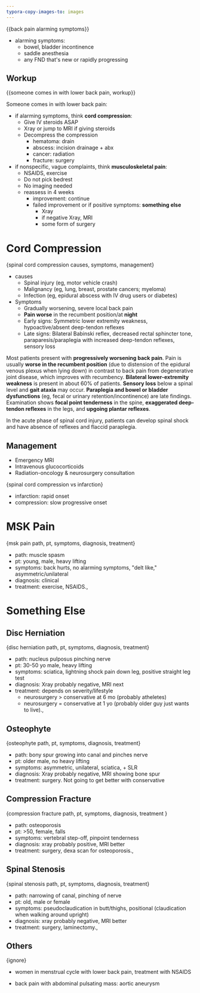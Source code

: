 ```yaml
---
typora-copy-images-to: images
---
```


{{back pain alarming symptoms}}

- alarming symptoms:
  - bowel, bladder incontinence
  - saddle anesthesia
  - any FND that's new or rapidly progressing

## Workup

{{someone comes in with lower back pain, workup}}

Someone comes in with lower back pain:

- if alarming symptoms, think **cord compression**:
  - Give IV steroids ASAP
  - Xray or jump to MRI if giving steroids
  - Decompress the compression
    - hematoma: drain
    - abscess: incision drainage + abx
    - cancer: radiation
    - fracture: surgery
- if nonspecific, vague complaints, think **musculoskeletal pain**:
  - NSAIDS, exercise
  - Do not pick bedrest
  - No imaging needed
  - reassess in 4 weeks
    - improvement: continue
    - failed improvement or if positive symptoms: **something else**
      - Xray
      - if negative Xray, MRI
      - some form of surgery

# Cord Compression

{spinal cord compression causes, symptoms, management}

- causes
  - Spinal injury (eg, motor vehicle crash)
  - Malignancy (eg, lung, breast, prostate cancers; myeloma)
  - Infection (eg, epidural abscess with IV drug users or diabetes)
- Symptoms
  - Gradually worsening, severe local back pain
  - **Pain worse** in the recumbent position/at **night**
  - Early signs: Symmetric lower extremity weakness, hypoactive/absent deep-tendon reflexes
  - Late signs: Bilateral Babinski reflex, decreased rectal sphincter tone, paraparesis/paraplegia with increased deep-tendon reflexes, sensory loss

Most patients present with **progressively worsening back pain**.  Pain is usually **worse in the recumbent position** (due to distension of the epidural venous plexus when lying down) in contrast to back pain from degenerative joint disease, which improves with recumbency.  **Bilateral lower-extremity weakness** is present in about 60% of patients.  **Sensory loss** below a spinal level and **gait ataxia** may occur.  **Paraplegia and bowel or bladder dysfunctions** (eg, fecal or urinary retention/incontinence) are late findings.  Examination shows **focal point tenderness** in the spine, **exaggerated deep-tendon reflexes** in the legs, and **upgoing plantar reflexes**.

In the acute phase of spinal cord injury, patients can develop spinal shock and have absence of reflexes and flaccid paraplegia. 

## Management

- Emergency MRI
- Intravenous glucocorticoids
- Radiation-oncology & neurosurgery consultation

{spinal cord compression vs infarction}

- infarction: rapid onset
- compression: slow progressive onset

# MSK Pain

{msk pain path, pt, symptoms, diagnosis, treatment}

- path: muscle spasm
- pt: young, male, heavy lifting
- symptoms: back hurts, no alarming symptoms, "delt like," asymmetric/unilateral
- diagnosis: clinical
- treatment: exercise, NSAIDS.,

# Something Else

## Disc Herniation

{disc herniation path, pt, symptoms, diagnosis, treatment}

- path: nucleus pulposus pinching nerve
- pt: 30-50 yo male, heavy lifting
- symptoms: sciatica, lightning shock pain down leg, positive straight leg test
- diagnosis: Xray probably negative, MRI next
- treatment: depends on severity/lifestyle
  - neurosurgery > conservative at 6 mo (probably atheletes)
  - neurosurgery = conservative at 1 yo (probably older guy just wants to live).,

## Osteophyte

{osteophyte path, pt, symptoms, diagnosis, treatment}

- path: bony spur growing into canal and pinches nerve
- pt: older male, no heavy lifting
- symptoms: asymmetric, unilateral, sciatica, + SLR
- diagnosis: Xray probably negative, MRI showing bone spur
- treatment: surgery. Not going to get better with conservative

## Compression Fracture

{compression fracture path, pt, symptoms, diagnosis, treatment }

- path: osteoporosis
- pt: >50, female, falls
- symptoms: vertebral step-off, pinpoint tenderness
- diagnosis: xray probably positive, MRI better
- treatment: surgery, dexa scan for osteoporosis.,

## Spinal Stenosis

{spinal stenosis path, pt, symptoms, diagnosis, treatment}

- path: narrowing of canal, pinching of nerve
- pt: old, male or female
- symptoms: pseudoclaudication in butt/thighs, positional (claudication when walking around upright)
- diagnosis: xray probably negative, MRI better
- treatment: surgery, laminectomy.,

## Others

{ignore}

- women in menstrual cycle with lower back pain, treatment with NSAIDS

- back pain with abdominal pulsating mass: aortic aneurysm

  